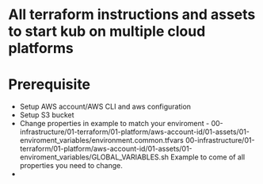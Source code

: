 # All terraform instructions and assets to start kub on multiple cloud platforms

# Prerequisite

* Setup AWS account/AWS CLI and aws configuration
* Setup S3 bucket
* Change properties in example to match your enviroment - 
00-infrastructure/01-terraform/01-platform/aws-account-id/01-assets/01-enviroment_variables/environment.common.tfvars
00-infrastructure/01-terraform/01-platform/aws-account-id/01-assets/01-enviroment_variables/GLOBAL_VARIABLES.sh
Example to come of all properties you need to change.
*
